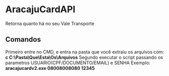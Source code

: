 # AracajuCardAPI
Retorna quanto há no seu Vale Transporte

## Comandos
  Primeiro entre no CMD, e entra na pasta que você extraiu os arquivos com:
    **c C:\Pasta\Que\Esta\Os\Arquivos**
  Segundo executar o script passando os parametros USUARIO(CPF/DOCUMENTO/EMAIL) e SENHA
    Exemplo:
      **aracajucardv2.exe 08008008080 12345**
